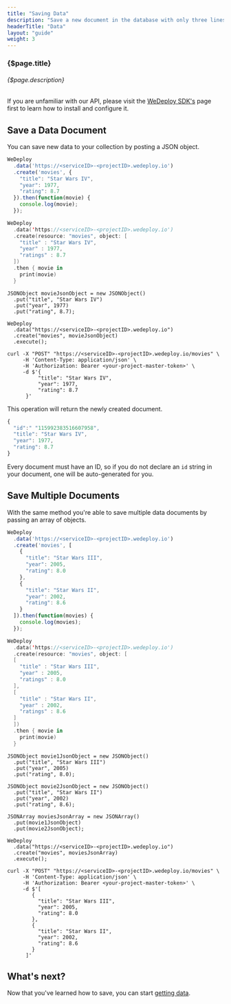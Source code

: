 ```yaml
---
title: "Saving Data"
description: "Save a new document in the database with only three lines of code."
headerTitle: "Data"
layout: "guide"
weight: 3
---
```


### {$page.title}

###### {$page.description}

<aside>

If you are unfamiliar with our API, please visit the [WeDeploy SDK's](/docs/configure/wedeploy-sdks/) page first to learn how to install and configure it.

</aside>

<article id="1">

## Save a Data Document

You can save new data to your collection by posting a JSON object.

```javascript
WeDeploy
  .data('https://<serviceID>-<projectID>.wedeploy.io')
  .create('movies', {
    "title": "Star Wars IV",
    "year": 1977,
    "rating": 8.7
  }).then(function(movie) {
    console.log(movie);
  });
```
```swift
WeDeploy
  .data('https://<serviceID>-<projectID>.wedeploy.io')
  .create(resource: "movies", object: [
    "title" : "Star Wars IV",
    "year" : 1977,
    "ratings" : 8.7
  ])
  .then { movie in
    print(movie)
  }
```
```text/x-java
JSONObject movieJsonObject = new JSONObject()
  .put("title", "Star Wars IV")
  .put("year", 1977)
  .put("rating", 8.7);

WeDeploy
  .data("https://<serviceID>-<projectID>.wedeploy.io")
  .create("movies", movieJsonObject)
  .execute();
```
```text/x-sh
curl -X "POST" "https://<serviceID>-<projectID>.wedeploy.io/movies" \
     -H 'Content-Type: application/json' \
     -H 'Authorization: Bearer <your-project-master-token>' \
     -d $'{
          "title": "Star Wars IV",
          "year": 1977,
          "rating": 8.7
      }'
```

This operation will return the newly created document.

```javascript
{
  "id":" "115992383516607958",
  "title": "Star Wars IV",
  "year": 1977,
  "rating": 8.7
}
```

Every document must have an ID, so if you do not declare an `id` string in your document, one will be auto-generated for you.

</article>

<article id="2">

## Save Multiple Documents

With the same method you're able to save multiple data documents by passing an array of objects.

```javascript
WeDeploy
  .data('https://<serviceID>-<projectID>.wedeploy.io')
  .create('movies', [
    {
      "title": "Star Wars III",
      "year": 2005,
      "rating": 8.0
    },
    {
      "title": "Star Wars II",
      "year": 2002,
      "rating": 8.6
    }
  ]).then(function(movies) {
    console.log(movies);
  });
```
```swift
WeDeploy
  .data('https://<serviceID>-<projectID>.wedeploy.io')
  .create(resource: "movies", object: [
  [
    "title" : "Star Wars III",
    "year" : 2005,
    "ratings" : 8.0
  ],
  [
    "title" : "Star Wars II",
    "year" : 2002,
    "ratings" : 8.6
  ]
  ])
  .then { movie in
    print(movie)
  }
```
```text/x-java
JSONObject movie1JsonObject = new JSONObject()
  .put("title", "Star Wars III")
  .put("year", 2005)
  .put("rating", 8.0);

JSONObject movie2JsonObject = new JSONObject()
  .put("title", "Star Wars II")
  .put("year", 2002)
  .put("rating", 8.6);

JSONArray moviesJsonArray = new JSONArray()
  .put(movie1JsonObject)
  .put(movie2JsonObject);

WeDeploy
  .data("https://<serviceID>-<projectID>.wedeploy.io")
  .create("movies", moviesJsonArray)
  .execute();
```
```text/x-sh
curl -X "POST" "https://<serviceID>-<projectID>.wedeploy.io/movies" \
     -H 'Content-Type: application/json' \
     -H 'Authorization: Bearer <your-project-master-token>' \
     -d $'[
        {
          "title": "Star Wars III",
          "year": 2005,
          "rating": 8.0
        },
        {
          "title": "Star Wars II",
          "year": 2002,
          "rating": 8.6
        }
      ]'
```

</article>

## What's next?

Now that you've learned how to save, you can start [getting data](/docs/data/retrieving-data/).

